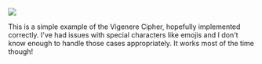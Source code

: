![](https://github.com/LimeEng/VigenereCipher/workflows/Java%20CI/badge.svg)

This is a simple example of the Vigenere Cipher, hopefully implemented correctly. I've had issues with special characters like emojis and I don't know enough to handle those cases appropriately. It works most of the time though!
